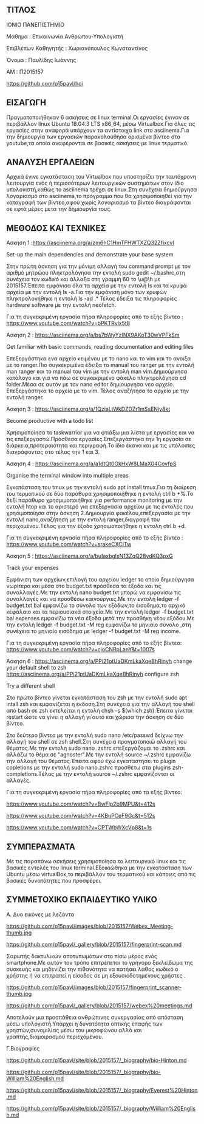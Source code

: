 ## ΤΙΤΛΟΣ

ΙΟΝΙΟ ΠΑΝΕΠΙΣΤΗΜΙΟ

Μάθημα : Eπικοινωνία Ανθρώπου-Υπολογιστή

Επιβλέπων Καθηγητής : Χωριανόπουλος Κωνσταντίνος

Όνομα : Παυλίδης Ιωάννης

ΑΜ : Π2015157

https://github.com/p15pavl/hci

## ΕΙΣΑΓΩΓΗ

Πραγματοποιήθηκαν 6 ασκήσεις σε linux terminal.Οι εργασίες έγιναν σε περιβάλλον linux Ubuntu 18.04.3 LTS x86_64, μέσω Virtualbox.Για όλες τις εργασίες στην αναφορά υπάρχουν τα αντίστοιχα link στο asciinema.Για την δημιουργία των εργασιών παρακολούθησα ορισμένα βίντεο στο youtube,τα οποία αναφέρονται σε βασικές ασκήσεις με linux τερματικό.

## ΑΝΑΛΥΣΗ ΕΡΓΑΛΕΙΩΝ

Αρχικά έγινε εγκατάσταση του Virtualbox που υποστηρίζει την ταυτόχρονη λειτουργία ενός ή περισσότερων λειτουργικών συστημάτων στον ίδιο υπολογιστή,καθώς το asciinema τρέχει σε linux.Στη συνέχεια δημιούργησα λογαριασμό στο asciinema,το πρόγραμμα που θα χρησιμοποιηθεί για την καταγραφή των βίντεο,αφού χωρίς λογαριασμό τα βίντεο διαγράφονται σε εφτά μέρες μετα την δημιουργία τους.
 
## ΜΕΘΟΔΟΣ ΚΑΙ ΤΕΧΝΙΚΕΣ

Άσκηση 1 :https://asciinema.org/a/zm6hC1HmTFHWTXZQ32Zfixcvl

Set-up the main dependencies and demonstrate your base system

Στην πρώτη άσκηση για την μόνιμη αλλαγή του command prompt με τον αριθμό μητρώου πληκτρολόγησα την εντολή sudo gedit ~/.bashrc,στη συνέχεια τον κωδικό και άλλαξα στη γραμμή 60 το \u@\h με 2015157.Έπειτα εμφάνισα όλα τα αρχεία με την εντολή ls και τα κρυφά αρχεία με την εντολή ls -a.Για την εμφάνιση μόνο των κρυφών πληκτρολογήθηκε η εντολή ls -ad .* Τέλος έδειξα τις πληροφορίες hardware software με την εντολή neofetch.

Για τη συγκεκριμένη εργασία πήρα πληροφορίες από το εξής βίντεο : https://www.youtube.com/watch?v=bPKTRvlx5t8

Άσκηση 2 : https://asciinema.org/a/bs7bWyYzINX9AKoT30wVPFkSm

Get familiar with basic commands, reading documentation and editing files

Επεξεργάστηκα ενα αρχείο κειμένου με το nano και το vim και το ανοιξα με το ranger.Πιο συγκεκριμένα έδειξα το manual του ranger με την εντολή man ranger και το manual του vim με την εντολή man vim.Δημιούργησα κατάλογo και για να πάω σε συγκεκριμένο φάκελο πληκτρολόγησα cd folder.Μέσα σε αυτόν με τον nano editor δημιουργησα νεο αρχείο. Επεξεργάστηκα το αρχείο με το vim. Τέλος αναζήτησα το αρχείο με την εντολή ranger.

Άσκηση 3 : https://asciinema.org/a/1QziaLtWkDZDZr1mSsENiy8kt

Become productive with a todo list

Χρησιμοποίησα το taskwarrior για να φτιάξω μια λίστα με εργασίες και να τις επεξεργαστώ.Πρόσθεσα εργασίες.Eπεξεργάστηκα την 1η εργασία σε διάρκεια,προτεραιότητα και περιγραφή.To ίδιο έκανα και με τις υπόλοιπες διαγράφοντας στο τέλος την 1 και 3.

Άσκηση 4 : https://asciinema.org/a/a1dtQt0GkHxW8LMaX04CovfpS

Organise the terminal window into multiple areas

Εγκατάσταση του tmux με την εντολή sudo apt install tmux.Για τη διαίρεση του τερματικού σε δύο παράθυρα χρησιμοποιήθηκε η εντολή
ctrl b +%.To δεξί παράθυρο χρησμιμοποιήθηκε για performance monitoring με την εντολή htop και το αριστερό για επεξεργασία αρχείου με τις εντολές που χρησιμοποίησα στην άσκηση 2.Δημιουργία φακέλου,επεξεργασία με την εντολή nano,αναζήτηση με την εντολή ranger,διαγραφή του περιχομένου.Tέλος για την έξοδο χρησιμοποιήθηκε η εντολη ctrl b +d.


Για τη συγκεκριμένη εργασία πήρα πληροφορίες από το εξής βίντεο : https://www.youtube.com/watch?v=srakeCXCITw

Άσκηση 5 : https://asciinema.org/a/buIaxbglxN13ZqQ28ydKQ3pxG

Track your expenses

Εμφάνιση των αρχείων,επιλογή του αρχείου ledger το οποίο δημιούργησα νωρίτερα και μέσα στo budget.txt πρόσθεσα τα έξοδα και τις συναλλαγές.Με την εντολή nano budget.txt μπορώ να εμφανίσω τις συναλλαγές και να προσθέσω καινούργιες.Με την εντολή ledger -f budget.txt bal εμφανίζω το σύνολο των εξόδων,το εισοδημα,το αρχικό κεφάλαιο και τα περιουσιακά στοιχεία.Με την εντολή ledger -f budget.txt bal expenses εμφανίζω τα νέα έξοδα μετά την προσθήκη νέου εξόδου.Με την εντολή ledger -f budget.txt -M reg εμφανίζω το μηνιαίο σύνολο ,στη συνέχεια το μηνιαίο εισόδημα  με ledger -f budget.txt -M reg income.

Για τη συγκεκριμένη εργασία πήρα πληροφορίες από το εξής βίντεο: https://www.youtube.com/watch?v=cjoCNRpLanY&t=1007s

Άσκηση 6 :  https://asciinema.org/a/PPi21ptUaDKmLkaXqeBhRinyh  change your default shell to zsh
           https://asciinema.org/a/PPi21ptUaDKmLkaXqeBhRinyh   configure zsh
           
Try a different shell

Στο πρώτο βίντεο γίνεται εγκατάσταση του zsh με την εντολή sudo apt intall zsh και εμφανίζεται η έκδοση.Στη συνέχεια για την αλλαγή του shell από bash σε zsh εκτελείται η εντολή chsh -s $(which zsh).Έπειτα γίνεται restart ώστε να γίνει η αλλαγή γι΄αυτό και χώρισα την άσκηση σε δύο βίντεο.

Στο δεύτερο βίντεο με την εντολή sudo nano /etc/passwd δείχνω την αλλαγή του shell σε zsh shell.Στη συνέχεια πραγματοποιώ αλλαγή του θέματος.Με την εντολη sudo nano .zshrc επεξεργάζομαι το .zshrc και αλλάζω το θέμα σε "agnoster".Με την εντολή source ~/.zshrc εμφανίζω την αλλαγή του θέματος.Έπειτα αφού έχω εγκαταστήσει το plugin copletions με την εντολή sudo nano.zshrc προσθέτω στα plugins zsh-completions.Tέλος με την εντολή  source ~/.zshrc εμφανίζονται οι αλλαγές.

Για τη συγκεκριμένη εργασία πήρα πληροφορίες από τα εξής βίντεο:

https://www.youtube.com/watch?v=BwFlp2b9MPU&t=412s

https://www.youtube.com/watch?v=4KBuPCeF9Gc&t=512s 

https://www.youtube.com/watch?v=CPTWbWXcVp8&t=1s

## ΣΥΜΠΕΡΑΣΜΑΤΑ

Mε τις παραπάνω ασκήσεις χρησιμοποίησα το λειτουργικό linux και τις βασικές εντολές του linux terminal.Εξοικιώθηκα με την εγκατάσταση των Ubuntu μέσω virtualBox,το περιβάλλον του τερματικού και κάποιες από τις βασικές δυνατότητες που προσφέρει.

## ΣΥΜΜΕΤΟΧΙΚΟ ΕΚΠΑΙΔΕΥΤΙΚΟ ΥΛΙΚΟ

Α. Δυο εικόνες με λεζάντα

https://github.com/p15pavl/images/blob/2015157/Webex_Meeting-thumb.jpg

https://github.com/p15pavl/_gallery/blob/2015157/fingerprint-scan.md

Σαρωτής δακτυλικών αποτυπωμάτων στο πίσω μέρος ενός smartphone.Mε αυτόν τον τρόπο επιτρέπεται το γρήγορο ξεκλείδωμα της συσκευής και μηδενίζει την πιθανότητα να πατήσει λάθος κωδικό ο χρήστης ή να επιτραπεί η είσοδος σε μη εξουσιοδοτημένους χρήστες .

https://github.com/p15pavl/images/blob/2015157/fingerprint_scanner-thumb.jpg

https://github.com/p15pavl/_gallery/blob/2015157/webex%20meetings.md

Aποτελούν μια προσπάθεια ανθρώπινης συνεργασίας από απόσταση μέσω υπολογιστή.Υπάρχει η δυνατότητα οπτικής επαφής των χρηστών,συνομιλίας μέσω του μικροφώνου αλλά και γραπτής,διαμοιρασμού περιεχομένου.


Γ.Βιογραφίες

https://github.com/p15pavl/site/blob/2015157/_biography/bio-Hinton.md

https://github.com/p15pavl/site/blob/2015157/_biography/bio-William%20English.md


https://github.com/p15pavl/site/blob/2015157/_biography/Everest%20Hinton.md

https://github.com/p15pavl/site/blob/2015157/_biography/William%20English.md


